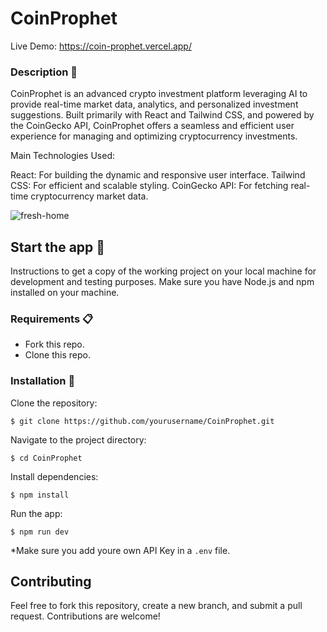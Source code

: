 # CoinProphet
Live Demo: https://coin-prophet.vercel.app/

### Description 🍍 

CoinProphet is an advanced crypto investment platform leveraging AI to provide real-time market data, analytics, and personalized investment suggestions. Built primarily with React and Tailwind CSS, and powered by the CoinGecko API, CoinProphet offers a seamless and efficient user experience for managing and optimizing cryptocurrency investments.

Main Technologies Used:

React: For building the dynamic and responsive user interface.
Tailwind CSS: For efficient and scalable styling.
CoinGecko API: For fetching real-time cryptocurrency market data.

![fresh-home](uploads/fresh.JPG)

## Start the app 🚀

Instructions to get a copy of the working project on your local machine for development and testing purposes.
Make sure you have Node.js and npm installed on your machine.

### Requirements 📋

* Fork this repo.
* Clone this repo.

### Installation 🔧

Clone the repository:
```
$ git clone https://github.com/yourusername/CoinProphet.git
```

Navigate to the project directory:
```
$ cd CoinProphet
```

Install dependencies:
```
$ npm install
```

Run the app:
```
$ npm run dev
```

*Make sure you add youre own API Key in a `.env` file.

## Contributing
Feel free to fork this repository, create a new branch, and submit a pull request. Contributions are welcome!




